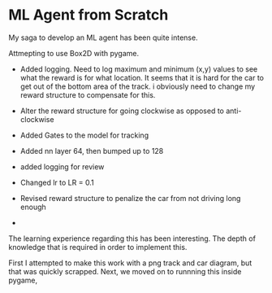 # ML Agent from Scratch

My saga to develop an ML agent has been quite intense.

Attmepting to use Box2D with pygame.

* Added logging. Need to log maximum and minimum (x,y) values to see what the reward is for what location. It seems that it is hard for the car to get out of the bottom area of the track. i obviously need to change my reward structure to compensate for this.

* Alter the reward structure for going clockwise as opposed to anti-clockwise
* Added Gates to the model for tracking
* Added nn layer 64, then bumped up to 128
* added logging for review
* Changed lr to LR = 0.1
* Revised reward structure to penalize the car from not driving long enough
* 

The learning experience regarding this has been interesting. The depth of knowledge that is required in order to implement this.

First I attempted to make this work with a png track and car diagram, but that was quickly scrapped.
Next, we moved on to runnning this inside pygame, 
